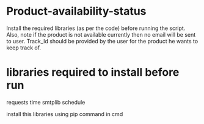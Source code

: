 # Product-availability-status

Install the required libraries (as per the code) before running the script. 
Also, note if the product is not available currently then no email will be sent to user. 
Track_Id should be provided by the user for the product he wants to keep track of.

# libraries required to install before run
requests
time
smtplib
schedule

install this libraries using pip command in cmd
